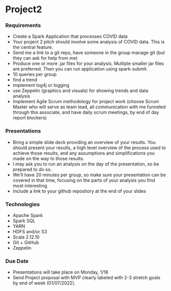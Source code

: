 # Project2
### Requirements
- Create a Spark Application that processes COVID data
- Your project 2 pitch should involve some analysis of COVID data. This is the central feature.
- Send me a link to a git repo, have someone in the group manage git (but they can ask for help from me)
- Produce one or more .jar files for your analysis. Multiple smaller jar files are preferred. Then you can run application using spark-submit.
- 10 queries per group
- find a trend
- implement log4j or logging
- use Zeppelin (graphics and visuals) for showing trends and data analysis
- Implement Agile Scrum methodology for project work (choose Scrum Master who will serve as team lead, all communication with me funneled through this associate, and have daily scrum meetings, by end of day report blockers)

### Presentations
- Bring a simple slide deck providing an overview of your results. You should present your results, a high level overview of the process used to achieve those results, and any assumptions and simplifications you made on the way to those results.
- I may ask you to run an analysis on the day of the presentation, so be prepared to do so.
- We'll have 20 minutes per group, so make sure your presentation can be covered in that time, focusing on the parts of your analysis you find most interesting.
- Include a link to your github repository at the end of your slides


### Technologies
- Apache Spark
- Spark SQL
- YARN
- HDFS and/or S3
- Scala 2.12.10
- Git + GitHub
- Zeppelin


### Due Date
- Presentations will take place on Monday, 1/18
- Send Project proposal with MVP clearly labeled with 2-3 stretch goals by end of week (01/07/2022).